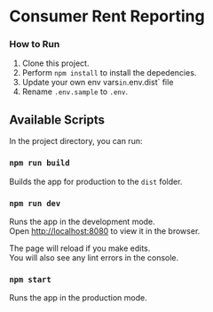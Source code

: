# Consumer Rent Reporting

### How to Run

1. Clone this project.
2. Perform `npm install` to install the depedencies.
3. Update your own env vars`in`.env.dist` file
4. Rename `.env.sample` to `.env`.

## Available Scripts

In the project directory, you can run:

### `npm run build`

Builds the app for production to the `dist` folder.<br />

### `npm run dev`

Runs the app in the development mode.<br />
Open [http://localhost:8080](http://localhost:8080) to view it in the browser.

The page will reload if you make edits.<br />
You will also see any lint errors in the console.

### `npm start`

Runs the app in the production mode.<br />
